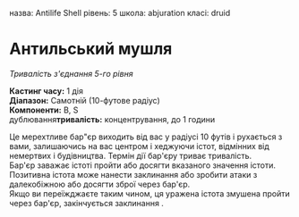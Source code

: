 назва: Antilife Shell рівень: 5 школа: abjuration класі: druid

# Антильський мушля
_Тривалість з'єднання 5-го рівня_

**Кастинг часу:** 1 дія   
**Діапазон:** Самотній (10-футове радіус)    
**Компоненти:** В, S    
дублювання**тривалість:** концентрування, до 1 години

Це мерехтливе бар"єр виходить від вас у радіусі 10 футів і рухається з вами, залишаючись на вас центром і хеджуючи істот, відмінних від немертвих і будівництва. Термін дії бар'єру триває тривалість.    
Бар'єр заважає істоті пройти або досягти вказаного значення істоти. Позитивна істота може нанести заклинання або зробити атаки з далекобіжною або досягти зброї через бар'єр.    
Якщо ви переїжджаєте таким чином, ця уражена істота змушена пройти через бар'єр, закінчується заклинання .